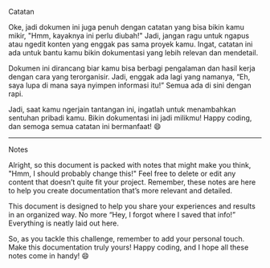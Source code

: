 Catatan

Oke, jadi dokumen ini juga penuh dengan catatan yang bisa bikin kamu mikir, "Hmm, kayaknya ini perlu diubah!" Jadi, jangan ragu untuk ngapus atau ngedit konten yang enggak pas sama proyek kamu. Ingat, catatan ini ada untuk bantu kamu bikin dokumentasi yang lebih relevan dan mendetail.

Dokumen ini dirancang biar kamu bisa berbagi pengalaman dan hasil kerja dengan cara yang terorganisir. Jadi, enggak ada lagi yang namanya, “Eh, saya lupa di mana saya nyimpen informasi itu!” Semua ada di sini dengan rapi.

Jadi, saat kamu ngerjain tantangan ini, ingatlah untuk menambahkan sentuhan pribadi kamu. Bikin dokumentasi ini jadi milikmu! Happy coding, dan semoga semua catatan ini bermanfaat! 😄

_______

Notes

Alright, so this document is packed with notes that might make you think, "Hmm, I should probably change this!" Feel free to delete or edit any content that doesn’t quite fit your project. Remember, these notes are here to help you create documentation that’s more relevant and detailed.

This document is designed to help you share your experiences and results in an organized way. No more “Hey, I forgot where I saved that info!” Everything is neatly laid out here.

So, as you tackle this challenge, remember to add your personal touch. Make this documentation truly yours! Happy coding, and I hope all these notes come in handy! 😄

